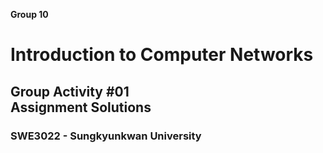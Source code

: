 <!-- ---
marp: true
theme: default
paginate: true

--- -->

**Group 10**
# Introduction to Computer Networks
## **Group Activity #01** <br> Assignment Solutions
### SWE3022 - Sungkyunkwan University